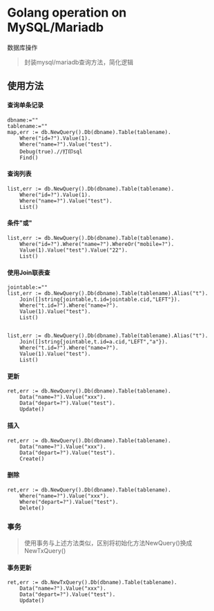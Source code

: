 # Golang operation on MySQL/Mariadb

数据库操作

> 封装mysql/mariadb查询方法，简化逻辑

## 使用方法

#### 查询单条记录
```
dbname:=""
tablename:=""
map,err := db.NewQuery().Db(dbname).Table(tablename).
	Where("id=?").Value(1).
	Where("name=?").Value("test").
	Debug(true).//打印sql
	Find()

```

#### 查询列表
```
list,err := db.NewQuery().Db(dbname).Table(tablename).
	Where("id=?").Value(1).
	Where("name=?").Value("test").
	List()
```
#### 条件"或"
```
list,err := db.NewQuery().Db(dbname).Table(tablename).
	Where("id=?").Where("name=?").WhereOr("mobile=?").
	Value(1).Value("test").Value("22").
	List()
```


#### 使用Join联表查 
```
jointable:=""
list,err := db.NewQuery().Db(dbname).Table(tablename).Alias("t").
	Join([]string{jointable,t.id=jointable.cid,"LEFT"}).
	Where("t.id=?").Where("name=?").
	Value(1).Value("test").
	List()


list,err := db.NewQuery().Db(dbname).Table(tablename).Alias("t").
	Join([]string{jointable,t.id=a.cid,"LEFT","a"}).
	Where("t.id=?").Where("name=?").
	Value(1).Value("test").
	List()
```

#### 更新
```
ret,err := db.NewQuery().Db(dbname).Table(tablename).
	Data("name=?").Value("xxx").
	Data("depart=?").Value("test").
	Update()
```


#### 插入
```
ret,err := db.NewQuery().Db(dbname).Table(tablename).
	Data("name=?").Value("xxx").
	Data("depart=?").Value("test").
	Create()
```

#### 删除
```
ret,err := db.NewQuery().Db(dbname).Table(tablename).
	Where("name=?").Value("xxx").
	Where("depart=?").Value("test").
	Delete()
```

### 事务

> 使用事务与上述方法类似，区别将初始化方法NewQuery()换成NewTxQuery()

#### 事务更新
```
ret,err := db.NewTxQuery().Db(dbname).Table(tablename).
	Data("name=?").Value("xxx").
	Data("depart=?").Value("test").
	Update()
```